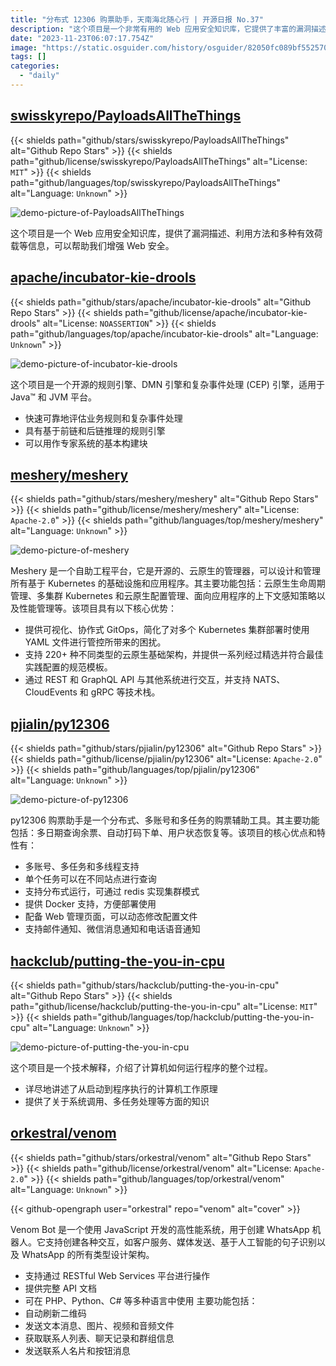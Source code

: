 ```yaml
---
title: "分布式 12306 购票助手，天南海北随心行 | 开源日报 No.37"
description: "这个项目是一个非常有用的 Web 应用安全知识库，它提供了丰富的漏洞描述、利用方法和有效荷载等信息，可以帮助我们提升 Web 安全的能力。"
date: "2023-11-23T06:07:17.754Z"
image: "https://static.osguider.com/history/osguider/82050fc089bf5525706827584daa084f.png"
tags: []
categories:
  - "daily"
---
```


## [swisskyrepo/PayloadsAllTheThings](https://github.com/swisskyrepo/PayloadsAllTheThings)

{{< shields path="github/stars/swisskyrepo/PayloadsAllTheThings" alt="Github Repo Stars" >}} {{< shields path="github/license/swisskyrepo/PayloadsAllTheThings" alt="License: `MIT`" >}} {{< shields path="github/languages/top/swisskyrepo/PayloadsAllTheThings" alt="Language: `Unknown`" >}}

![demo-picture-of-PayloadsAllTheThings](https://static.osguider.com/history/2023/1873cafec15fdb1f6abe4f84368f1973.png)

这个项目是一个 Web 应用安全知识库，提供了漏洞描述、利用方法和多种有效荷载等信息，可以帮助我们增强 Web 安全。

## [apache/incubator-kie-drools](https://github.com/apache/incubator-kie-drools)

{{< shields path="github/stars/apache/incubator-kie-drools" alt="Github Repo Stars" >}} {{< shields path="github/license/apache/incubator-kie-drools" alt="License: `NOASSERTION`" >}} {{< shields path="github/languages/top/apache/incubator-kie-drools" alt="Language: `Unknown`" >}}

![demo-picture-of-incubator-kie-drools](https://static.osguider.com/history/2023/7890b50f1f0abe5293f9d94e83bd7840.png)

这个项目是一个开源的规则引擎、DMN 引擎和复杂事件处理 (CEP) 引擎，适用于 Java™ 和 JVM 平台。

- 快速可靠地评估业务规则和复杂事件处理
- 具有基于前链和后链推理的规则引擎
- 可以用作专家系统的基本构建块

## [meshery/meshery](https://github.com/meshery/meshery)

{{< shields path="github/stars/meshery/meshery" alt="Github Repo Stars" >}} {{< shields path="github/license/meshery/meshery" alt="License: `Apache-2.0`" >}} {{< shields path="github/languages/top/meshery/meshery" alt="Language: `Unknown`" >}}

![demo-picture-of-meshery](https://static.osguider.com/history/2023/15af837a07743c4169d460a0dbd859b6.png)

Meshery 是一个自助工程平台，它是开源的、云原生的管理器，可以设计和管理所有基于 Kubernetes 的基础设施和应用程序。其主要功能包括：云原生生命周期管理、多集群 Kubernetes 和云原生配置管理、面向应用程序的上下文感知策略以及性能管理等。该项目具有以下核心优势：

- 提供可视化、协作式 GitOps，简化了对多个 Kubernetes 集群部署时使用 YAML 文件进行管控所带来的困扰。
- 支持 220+ 种不同类型的云原生基础架构，并提供一系列经过精选并符合最佳实践配置的规范模板。
- 通过 REST 和 GraphQL API 与其他系统进行交互，并支持 NATS、CloudEvents 和 gRPC 等技术栈。

## [pjialin/py12306](https://github.com/pjialin/py12306)

{{< shields path="github/stars/pjialin/py12306" alt="Github Repo Stars" >}} {{< shields path="github/license/pjialin/py12306" alt="License: `Apache-2.0`" >}} {{< shields path="github/languages/top/pjialin/py12306" alt="Language: `Unknown`" >}}

![demo-picture-of-py12306](https://static.osguider.com/history/2023/9d61671f9b85f63a215073940805a122.png)

py12306 购票助手是一个分布式、多账号和多任务的购票辅助工具。其主要功能包括：多日期查询余票、自动打码下单、用户状态恢复等。该项目的核心优点和特性有：

- 多账号、多任务和多线程支持
- 单个任务可以在不同站点进行查询
- 支持分布式运行，可通过 redis 实现集群模式
- 提供 Docker 支持，方便部署使用
- 配备 Web 管理页面，可以动态修改配置文件
- 支持邮件通知、微信消息通知和电话语音通知

## [hackclub/putting-the-you-in-cpu](https://github.com/hackclub/putting-the-you-in-cpu)

{{< shields path="github/stars/hackclub/putting-the-you-in-cpu" alt="Github Repo Stars" >}} {{< shields path="github/license/hackclub/putting-the-you-in-cpu" alt="License: `MIT`" >}} {{< shields path="github/languages/top/hackclub/putting-the-you-in-cpu" alt="Language: `Unknown`" >}}

![demo-picture-of-putting-the-you-in-cpu](https://static.osguider.com/history/2023/0b9aadc1b7e922a33d8847f8a2693587.png)

这个项目是一个技术解释，介绍了计算机如何运行程序的整个过程。

- 详尽地讲述了从启动到程序执行的计算机工作原理
- 提供了关于系统调用、多任务处理等方面的知识

## [orkestral/venom](https://github.com/orkestral/venom)

{{< shields path="github/stars/orkestral/venom" alt="Github Repo Stars" >}} {{< shields path="github/license/orkestral/venom" alt="License: `Apache-2.0`" >}} {{< shields path="github/languages/top/orkestral/venom" alt="Language: `Unknown`" >}}

{{< github-opengraph user="orkestral" repo="venom" alt="cover" >}}

Venom Bot 是一个使用 JavaScript 开发的高性能系统，用于创建 WhatsApp 机器人。它支持创建各种交互，如客户服务、媒体发送、基于人工智能的句子识别以及 WhatsApp 的所有类型设计架构。

- 支持通过 RESTful Web Services 平台进行操作
- 提供完整 API 文档
- 可在 PHP、Python、C# 等多种语言中使用
主要功能包括：
- 自动刷新二维码
- 发送文本消息、图片、视频和音频文件
- 获取联系人列表、聊天记录和群组信息
- 发送联系人名片和按钮消息
